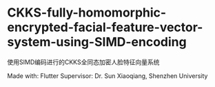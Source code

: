 # CKKS-fully-homomorphic-encrypted-facial-feature-vector-system-using-SIMD-encoding
使用SIMD编码进行的CKKS全同态加密人脸特征向量系统


Made with: Flutter Supervisor: Dr. Sun Xiaoqiang, Shenzhen University
